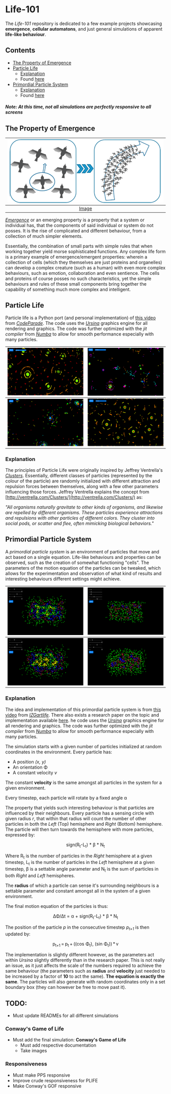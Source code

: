 # Life-101

The *Life-101* repository is dedicated to a few example projects showcasing **emergence**, 
**cellular automatons**, and just general simulations of apparent **life-like behaviour**.

## Contents

- [The Property of Emergence](#The-Property-of-Emergence)
- [Particle Life](#Particle-Life)
	- [Explanation](#Explanation)
	- Found [here](./plife)
- [Primordial Particle System](Primordial-Particle-System)
	- [Explanation](#Explanation)
	- Found [here](./pps)

##### Note: At this time, not all simulations are perfectly responsive to all screens

## The Property of Emergence
| ![](./imgs/main_page/emergence_example.png) |
|:-:|
| [Image](https://www.researchgate.net/figure/Unexpected-emergent-behaviour-of-the-mass-on-the-example-of-a-bird-flock-Simple_fig8_278009687) |

[*Emergence*](https://necsi.edu/emergence#:~:text=In%20describing%20collective%20behaviors%2C%20emergence,relationships%20at%20a%20finer%20scale.) 
or an emerging property is a property that a system
or individual has, that the components of said individual or system do not posses. It is the rise of complicated and different behaviour, from a collection of much simpler elements.

Essentially, the combination of small parts with simple rules that when working together yield morse 
sophisticated functions. Any complex life form is a primary example of emergence/emergent properties:
wherein a collection of cells (which they themselves are just proteins and organelles) can develop 
a complex creature (such as a human) with even more complex behaviours, such as emotion, collaboration
and even sentience. The cells and proteins of course posses no such characteristics, yet the simple behaviours and rules of 
these small components bring together the capability of something much more complex and intelligent.

## Particle Life

Particle life is a Python port (and personal implementation) of [this video](https://www.youtube.com/watch?v=Z_zmZ23grXE&t=15s)
from [*CodeParade*](https://www.youtube.com/channel/UCrv269YwJzuZL3dH5PCgxUw). The code uses the [*Ursina*](https://www.ursinaengine.org/) graphics engine
for all rendering and graphics. The code was further optimized with the *jit compiler* from [*Numba*](http://numba.pydata.org/)
to allow for smooth performance especially with many particles.

| ![](./imgs/plife/cells-1.png) | ![](./imgs/plife/ecosystem-1.png) |
|:-:| :-: |
| ![](./imgs/plife/ecosystem-3.png)| ![](./imgs/plife/cells-2.png) |


### Explanation

The principles of Particle Life were originally inspired by Jeffrey Ventrella's [*Clusters*](http://www.ventrella.com/Clusters/). Essentially, different classes of particles (represented by the colour of the particle) are randomly initialized with different attraction and repulsion forces between themselves, along with a few other parameters influencing those forces. Jeffrey Ventrella explains the concept from [http://ventrella.com/Clusters/](http://ventrella.com/Clusters/) as:

*"All organisms naturally gravitate to other kinds of organisms, and likewise are repelled by different organisms. These particles experience attractions and repulsions with other particles of different colors. They cluster into social pods, or scatter and flee, often mimicking biological behaviors."*


## Primordial Particle System

A *primordial particle system* is an environment of particles that move and act based on a single equation. Life-like behaviours and properties can be observed, such as the creation of somewhat functioning "cells". The parameters of the motion equation of the particles can be tweaked, which allows for the experimentation and observation of what kind of results and interesting behaviours different settings might achieve.

| ![](./imgs/pps/pps-1.png) | ![](./imgs/pps/pps-2.png) |
|:-:| :-: |
| ![](./imgs/pps/pps-3.png)| ![](./imgs/pps/pps-4.png) |


### Explanation

The idea and implementation of this primordial particle system is from [this video](https://www.youtube.com/watch?v=makaJpLvbow) from *[IZGartlife](https://www.youtube.com/channel/UCBoryeFK_61rcKu8GNv6hLw)*. There also exists a research paper on the topic and implementation available [here](https://www.nature.com/articles/srep37969). he code uses the [*Ursina*](https://www.ursinaengine.org/) graphics engine
for all rendering and graphics. The code was further optimized with the *jit compiler* from [*Numba*](http://numba.pydata.org/)
to allow for smooth performance especially with many particles. 

The simulation starts with a given number of particles initialized at random coordinates in the environment. Every particle has:

- A position *(x, y)*
- An orientation &Phi;
- A constant velocity *v*

The constant **velocity** is the same amongst all particles in the system for a given environment.

Every timestep, each particle will rotate by a fixed angle &alpha;

The property that yields such interesting behaviour is that particles are influenced by their neighbours. Every particle has a sensing circle with given radius *r*, that within that radius will count the number of other particles in both the *Left* (Top) hemisphere and *Right* (Bottom) hemisphere. The particle will then turn towards the hemisphere with more particles, expressed by: 

<p style="text-align: center;">sign(R<sub>t</sub>-L<sub>t</sub>) * &beta; * N<sub>t</sub></p>

Where R<sub>t</sub> is the number of particles in the *Right* hemisphere at a given timestep, L<sub>t</sub> is the number of particles in the *Left* hemisphere at a given timestep, &beta; is a settable angle parameter and N<sub>t</sub> is the sum of particles in both *Right* and *Left* hemispheres.

The **radius** of which a particle can sense it's surrounding neighbours is a settable parameter and constant amongst all in the system of a given environment.

The final motion equation of the particles is thus:

<p style="text-align: center;">&Delta;&Phi;/&Delta;t = &alpha; + sign(R<sub>t</sub>-L<sub>t</sub>) * &beta; * N<sub>t</sub></p>

The position of the particle *p* in the consecutive timestep *p<sub>t+1* is then updated by:

<p style="text-align: center;">p<sub>t+1</sub> = p<sub>t</sub> + ((cos &Phi;<sub>t</sub>), (sin &Phi;<sub>t</sub>)) * v</p>

The implementation is slightly different however, as the parameters act within *Ursina* slightly differently than in the research paper. This is not really an issue, as it just affects the scale of the numbers required to achieve the same behaviour (the parameters such as **radius** and **velocity** just needed to be increased by a factor of **10** to act the same). **The equation is exactly the same**. The particles will also generate with random coordinates only in a set boundary box (they can however be free to move past it).


## TODO:

- Must update READMEs for all different simulations

### Conway's Game of Life

- Must add the final simulation: **Conway's Game of Life**
	- Must add respective documentation
	- Take images

### Responsiveness

- Must make PPS responsive
- Improve crude responsiveness for PLIFE
- Make Conway's GOF responsive
